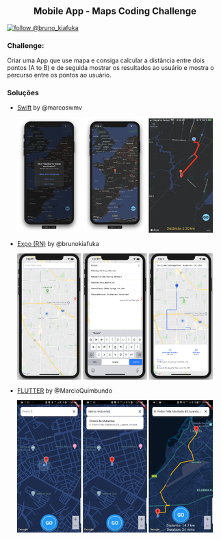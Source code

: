  <h2 align="center">Mobile App - Maps Coding Challenge</h2>

 [![follow @bruno_kiafuka](https://img.shields.io/twitter/follow/codefimba.svg?style=for-the-badge&logo=TWITTER&logoColor=FFFFFF&labelColor=00aced&logoWidth=20&color=lightgray)](https://twitter.com/codefimba)
 
### Challenge:

Criar uma App que use mapa e consiga calcular a distância entre dois pontos (A to B) e de seguida mostrar os resultados ao usuário e  mostra o percurso entre os pontos ao usuário.

### Soluções
- [Swift](/Swift) by @marcoswmv
<div align="center">
  <img src="screenshoots/map-app-permission.png" width="150" />
  <img src="screenshoots/map-app.PNG" width="150" />
  <img src="screenshoots/map-app-route.PNG" width="150" />
</div>

- [Expo (RN)](/rn-expo-map) by @brunokiafuka
<div align="center">
  <img src="screenshoots/expo-map.png" width="150" />
  <img src="screenshoots/expo-search.png" width="150" />
  <img src="screenshoots/expo-route.png" width="150" />
</div>

- [FLUTTER](/flutter_expo_map) by @MarcioQuimbundo
<div align="center">
  <img src="screenshoots/flutter_expo_map1.jpg" width="150" />
  <img src="screenshoots/flutter_expo_map2.jpg" width="150" />
  <img src="screenshoots/flutter_expo_map3.jpg" width="150" />
</div>

